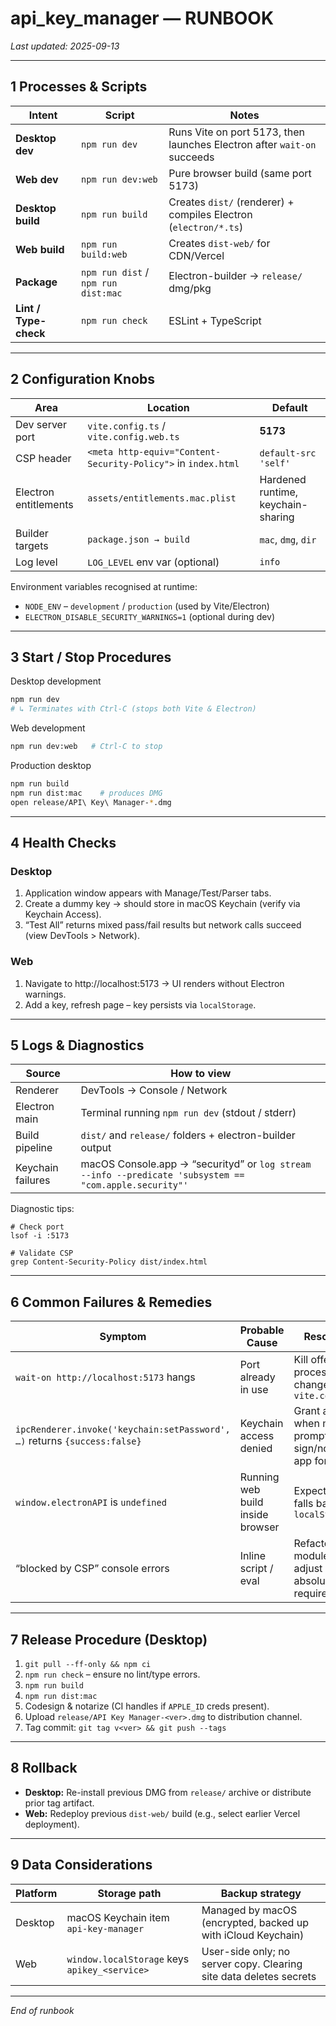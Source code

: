 # api_key_manager — RUNBOOK

_Last updated: 2025-09-13_

---

## 1  Processes & Scripts

| Intent            | Script | Notes |
|-------------------|--------|-------|
| **Desktop dev**   | `npm run dev` | Runs Vite on port 5173, then launches Electron after `wait-on` succeeds |
| **Web dev**       | `npm run dev:web` | Pure browser build (same port 5173) |
| **Desktop build** | `npm run build` | Creates `dist/` (renderer) + compiles Electron (`electron/*.ts`) |
| **Web build**     | `npm run build:web` | Creates `dist-web/` for CDN/Vercel |
| **Package**       | `npm run dist` / `npm run dist:mac` | Electron-builder → `release/` dmg/pkg |
| **Lint / Type-check** | `npm run check` | ESLint + TypeScript |

---

## 2  Configuration Knobs

| Area | Location | Default |
|------|----------|---------|
| Dev server port | `vite.config.ts` / `vite.config.web.ts` | **5173** |
| CSP header      | `<meta http-equiv="Content-Security-Policy">` in `index.html` | `default-src 'self'` |
| Electron entitlements | `assets/entitlements.mac.plist` | Hardened runtime, keychain-sharing |
| Builder targets | `package.json → build` | `mac`, `dmg`, `dir` |
| Log level       | `LOG_LEVEL` env var (optional) | `info` |

Environment variables recognised at runtime:

* `NODE_ENV` – `development` / `production` (used by Vite/Electron)
* `ELECTRON_DISABLE_SECURITY_WARNINGS=1` (optional during dev)

---

## 3  Start / Stop Procedures

Desktop development
```bash
npm run dev
# ↳ Terminates with Ctrl-C (stops both Vite & Electron)
```

Web development
```bash
npm run dev:web   # Ctrl-C to stop
```

Production desktop
```bash
npm run build
npm run dist:mac    # produces DMG
open release/API\ Key\ Manager-*.dmg
```

---

## 4  Health Checks

### Desktop
1. Application window appears with Manage/Test/Parser tabs.
2. Create a dummy key → should store in macOS Keychain (verify via Keychain Access).
3. “Test All” returns mixed pass/fail results but network calls succeed (view DevTools > Network).

### Web
1. Navigate to http://localhost:5173 → UI renders without Electron warnings.
2. Add a key, refresh page – key persists via `localStorage`.

---

## 5  Logs & Diagnostics

| Source | How to view |
|--------|-------------|
| Renderer | DevTools → Console / Network |
| Electron main | Terminal running `npm run dev` (stdout / stderr) |
| Build pipeline | `dist/` and `release/` folders + electron-builder output |
| Keychain failures | macOS Console.app → “securityd” or `log stream --info --predicate 'subsystem == "com.apple.security"'` |

Diagnostic tips:

```
# Check port
lsof -i :5173

# Validate CSP
grep Content-Security-Policy dist/index.html
```

---

## 6  Common Failures & Remedies

| Symptom | Probable Cause | Resolution |
|---------|----------------|------------|
| `wait-on http://localhost:5173` hangs | Port already in use | Kill offending process or change port in `vite.config.ts` |
| `ipcRenderer.invoke('keychain:setPassword', …)` returns `{success:false}` | Keychain access denied | Grant access when macOS prompts, or sign/notarize app for prod |
| `window.electronAPI` is `undefined` | Running web build inside browser | Expected; app falls back to `localStorage` |
| “blocked by CSP” console errors | Inline script / eval | Refactor to module import; adjust CSP if absolutely required |

---

## 7  Release Procedure (Desktop)

1. `git pull --ff-only && npm ci`
2. `npm run check` – ensure no lint/type errors.
3. `npm run build`
4. `npm run dist:mac`
5. Codesign & notarize (CI handles if `APPLE_ID` creds present).
6. Upload `release/API Key Manager-<ver>.dmg` to distribution channel.
7. Tag commit: `git tag v<ver> && git push --tags`

---

## 8  Rollback

* **Desktop:** Re-install previous DMG from `release/` archive or distribute prior tag artifact.
* **Web:** Redeploy previous `dist-web/` build (e.g., select earlier Vercel deployment).

---

## 9  Data Considerations

| Platform | Storage path | Backup strategy |
|----------|--------------|-----------------|
| Desktop  | macOS Keychain item `api-key-manager` | Managed by macOS (encrypted, backed up with iCloud Keychain) |
| Web      | `window.localStorage` keys `apikey_<service>` | User-side only; no server copy. Clearing site data deletes secrets |

---

_End of runbook_
